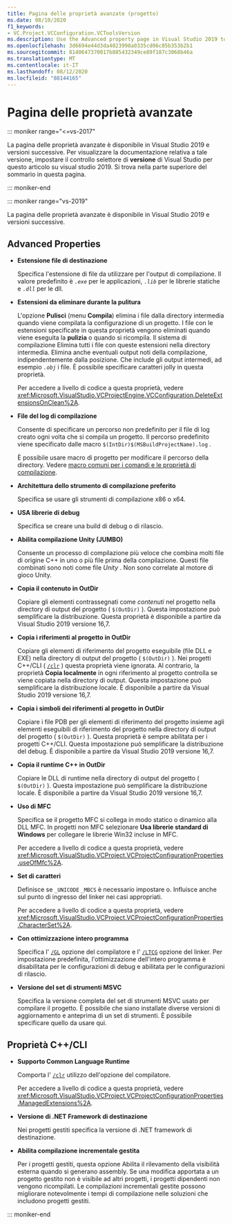 ```yaml
---
title: Pagina delle proprietà avanzate (progetto)
ms.date: 08/10/2020
f1_keywords:
- VC.Project.VCConfiguration.VCToolsVersion
ms.description: Use the Advanced property page in Visual Studio 2019 to set various properties for C++ projects.
ms.openlocfilehash: 3d6694e44d3da4023998a0335cd06c85b353b2b1
ms.sourcegitcommit: 8140647370017b885432349ce89f187c3068b46a
ms.translationtype: MT
ms.contentlocale: it-IT
ms.lasthandoff: 08/12/2020
ms.locfileid: "88144165"
---
```

# <a name="advanced-property-page"></a>Pagina delle proprietà avanzate

::: moniker range="<=vs-2017"

La pagina delle proprietà avanzate è disponibile in Visual Studio 2019 e versioni successive. Per visualizzare la documentazione relativa a tale versione, impostare il controllo selettore di **versione** di Visual Studio per questo articolo su visual studio 2019. Si trova nella parte superiore del sommario in questa pagina.

::: moniker-end

::: moniker range="vs-2019"

La pagina delle proprietà avanzate è disponibile in Visual Studio 2019 e versioni successive.

## <a name="advanced-properties"></a>Advanced Properties

- **Estensione file di destinazione**

   Specifica l'estensione di file da utilizzare per l'output di compilazione. Il valore predefinito è *`.exe`* per le applicazioni, *`.lib`* per le librerie statiche e *`.dll`* per le dll.

- **Estensioni da eliminare durante la pulitura**

   L'opzione **Pulisci** (menu **Compila**) elimina i file dalla directory intermedia quando viene compilata la configurazione di un progetto. I file con le estensioni specificate in questa proprietà vengono eliminati quando viene eseguita la **pulizia** o quando si ricompila. Il sistema di compilazione Elimina tutti i file con queste estensioni nella directory intermedia. Elimina anche eventuali output noti della compilazione, indipendentemente dalla posizione. Che include gli output intermedi, ad esempio *`.obj`* i file. È possibile specificare caratteri jolly in questa proprietà.

   Per accedere a livello di codice a questa proprietà, vedere <xref:Microsoft.VisualStudio.VCProjectEngine.VCConfiguration.DeleteExtensionsOnClean%2A>.

- **File del log di compilazione**

   Consente di specificare un percorso non predefinito per il file di log creato ogni volta che si compila un progetto. Il percorso predefinito viene specificato dalle macro `$(IntDir)$(MSBuildProjectName).log` .

   È possibile usare macro di progetto per modificare il percorso della directory. Vedere [macro comuni per i comandi e le proprietà di compilazione](common-macros-for-build-commands-and-properties.md).

- **Architettura dello strumento di compilazione preferito**

   Specifica se usare gli strumenti di compilazione x86 o x64.

- **USA librerie di debug**

   Specifica se creare una build di debug o di rilascio.

- **Abilita compilazione Unity (JUMBO)**

   Consente un processo di compilazione più veloce che combina molti file di origine C++ in uno o più file prima della compilazione. Questi file combinati sono noti come file *Unity* . Non sono correlate al motore di gioco Unity.

- **Copia il contenuto in OutDir**

   Copiare gli elementi contrassegnati come *contenuti* nel progetto nella directory di output del progetto ( `$(OutDir)` ). Questa impostazione può semplificare la distribuzione. Questa proprietà è disponibile a partire da Visual Studio 2019 versione 16,7.

- **Copia i riferimenti al progetto in OutDir**

   Copiare gli elementi di riferimento del progetto eseguibile (file DLL e EXE) nella directory di output del progetto ( `$(OutDir)` ). Nei progetti C++/CLI ( [`/clr`](clr-common-language-runtime-compilation.md) ) questa proprietà viene ignorata. Al contrario, la proprietà **Copia localmente** in ogni riferimento al progetto controlla se viene copiata nella directory di output. Questa impostazione può semplificare la distribuzione locale. È disponibile a partire da Visual Studio 2019 versione 16,7.

- **Copia i simboli dei riferimenti al progetto in OutDir**

   Copiare i file PDB per gli elementi di riferimento del progetto insieme agli elementi eseguibili di riferimento del progetto nella directory di output del progetto ( `$(OutDir)` ). Questa proprietà è sempre abilitata per i progetti C++/CLI. Questa impostazione può semplificare la distribuzione del debug. È disponibile a partire da Visual Studio 2019 versione 16,7.

- **Copia il runtime C++ in OutDir**

   Copiare le DLL di runtime nella directory di output del progetto ( `$(OutDir)` ). Questa impostazione può semplificare la distribuzione locale. È disponibile a partire da Visual Studio 2019 versione 16,7.

- **Uso di MFC**

   Specifica se il progetto MFC si collega in modo statico o dinamico alla DLL MFC. In progetti non MFC selezionare **Usa librerie standard di Windows** per collegare le librerie Win32 incluse in MFC.

   Per accedere a livello di codice a questa proprietà, vedere <xref:Microsoft.VisualStudio.VCProject.VCProjectConfigurationProperties.useOfMfc%2A>.

- **Set di caratteri**

   Definisce se `_UNICODE` `_MBCS` è necessario impostare o. Influisce anche sul punto di ingresso del linker nei casi appropriati.

   Per accedere a livello di codice a questa proprietà, vedere <xref:Microsoft.VisualStudio.VCProject.VCProjectConfigurationProperties.CharacterSet%2A>.

- **Con ottimizzazione intero programma**

   Specifica l' [`/GL`](gl-whole-program-optimization.md) opzione del compilatore e l' [`/LTCG`](ltcg-link-time-code-generation.md) opzione del linker. Per impostazione predefinita, l'ottimizzazione dell'intero programma è disabilitata per le configurazioni di debug e abilitata per le configurazioni di rilascio.

- **Versione del set di strumenti MSVC**

   Specifica la versione completa del set di strumenti MSVC usato per compilare il progetto. È possibile che siano installate diverse versioni di aggiornamento e anteprima di un set di strumenti. È possibile specificare quello da usare qui.

## <a name="ccli-properties"></a>Proprietà C++/CLI

- **Supporto Common Language Runtime**

   Comporta l' [`/clr`](clr-common-language-runtime-compilation.md) utilizzo dell'opzione del compilatore.

   Per accedere a livello di codice a questa proprietà, vedere <xref:Microsoft.VisualStudio.VCProject.VCProjectConfigurationProperties.ManagedExtensions%2A>.

- **Versione di .NET Framework di destinazione**

   Nei progetti gestiti specifica la versione di .NET framework di destinazione.

- **Abilita compilazione incrementale gestita**

   Per i progetti gestiti, questa opzione Abilita il rilevamento della visibilità esterna quando si generano assembly. Se una modifica apportata a un progetto gestito non è visibile ad altri progetti, i progetti dipendenti non vengono ricompilati. Le compilazioni incrementali gestite possono migliorare notevolmente i tempi di compilazione nelle soluzioni che includono progetti gestiti.

::: moniker-end
